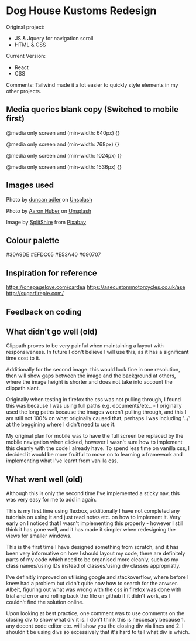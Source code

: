 # Dog House Kustoms Redesign
Original project: 
- JS & Jquery for navigation scroll
- HTML & CSS

Current Version:
- React
- CSS

Comments: 
Tailwind made it a lot easier to quickly style elements in my other projects.


## Media queries blank copy (Switched to mobile first)
@media only screen and (min-width: 640px) {}

@media only screen and (min-width: 768px) {}

@media only screen and (min-width: 1024px) {}

@media only screen and (min-width: 1536px) {}


## Images used

<span>Photo by <a href="https://unsplash.com/@duncan2118?utm_source=unsplash&amp;utm_medium=referral&amp;utm_content=creditCopyText">duncan adler</a> on <a href="https://unsplash.com/s/photos/motorcycle?utm_source=unsplash&amp;utm_medium=referral&amp;utm_content=creditCopyText">Unsplash</a></span>

<span>Photo by <a href="https://unsplash.com/@aahubs?utm_source=unsplash&amp;utm_medium=referral&amp;utm_content=creditCopyText">Aaron Huber</a> on <a href="https://unsplash.com/s/photos/mechanic?utm_source=unsplash&amp;utm_medium=referral&amp;utm_content=creditCopyText">Unsplash</a></span>

Image by <a href="https://pixabay.com/users/splitshire-364019/?utm_source=link-attribution&amp;utm_medium=referral&amp;utm_campaign=image&amp;utm_content=407186">SplitShire</a> from <a href="https://pixabay.com/?utm_source=link-attribution&amp;utm_medium=referral&amp;utm_campaign=image&amp;utm_content=407186">Pixabay</a>

## Colour palette

#30A9DE
#EFDC05
#E53A40
#090707

## Inspiration for reference

https://onepagelove.com/cardea
https://asecustommotorcycles.co.uk/ase
http://sugarfirepie.com/

## Feedback on coding

## What didn't go well (old)

Clippath proves to be very painful when maintaining a layout with responsiveness. In future I
don't believe I will use this, as it has a significant time cost to it.

Additionally for the second image: this would look fine in one resolution, then will show gaps between the image and the background at others, where the image height is shorter and does not
take into account the clippath slant.

Originally when testing in firefox the css was not pulling through, I found this was because I
was using full paths e.g. documents/etc.. - I originally used the long paths because the images
weren't pulling through, and this I am still not 100% on what originally caused that, perhaps I
was including '../' at the beggining where I didn't need to use it.

My original plan for mobile was to have the full screen be replaced by the mobile navigation
when clicked, however I wasn't sure how to implement this cleanly with the code I already have.
To spend less time on vanilla css, I decided it would be more fruitful to move on to learning
a framework and implementing what I've learnt from vanilla css.

## What went well (old)

Although this is only the second time I've implemented a sticky nav, this was very easy for me to add in again.

This is my first time using flexbox, additionally I have not completed any tutorials on using it and just read notes etc. on how to implement it. Very early on I noticed that I wasn't
implementing this properly - however I still think it has gone well, and it has made it simpler when redesigning the views for smaller windows.

This is the first time I have designed something from scratch, and it has been very informative
on how I should layout my code, there are definitely parts of my code which need to be organised
more cleanly, such as my class names/using IDs instead of classes/using div classes
appropriatly.

I've definitly improved on utilising google and stackoverflow, where before I knew had a problem
but didn't quite now how to search for the anwser. Albeit, figuring out what was wrong with
the css in firefox was done with trial and error and rolling back the file on github if it didn't
work, as I couldn't find the solution online.

Upon looking at best practice, one comment was to use comments on the closing div to show what
div it is. I don't think this is neccesary because 1. any decent code editor etc. will show you
the closing div via lines and 2. I shouldn't be using divs so excessively that it's hard to tell what div is which.
